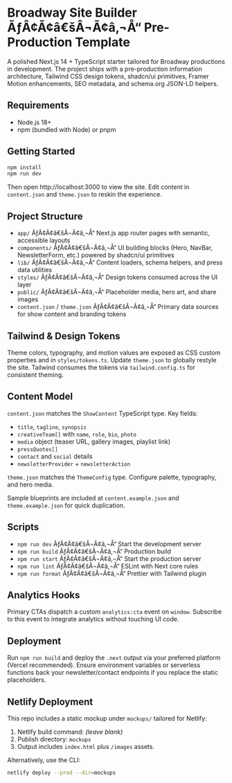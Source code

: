 # Broadway Site Builder ÃƒÂ¢Ã¢â€šÂ¬Ã¢â‚¬Å“ Pre-Production Template

A polished Next.js 14 + TypeScript starter tailored for Broadway productions in development. The project ships with a pre-production information architecture, Tailwind CSS design tokens, shadcn/ui primitives, Framer Motion enhancements, SEO metadata, and schema.org JSON-LD helpers.

## Requirements

- Node.js 18+
- npm (bundled with Node) or pnpm

## Getting Started

```bash
npm install
npm run dev
```

Then open http://localhost:3000 to view the site. Edit content in `content.json` and `theme.json` to reskin the experience.

## Project Structure

- `app/` ÃƒÂ¢Ã¢â€šÂ¬Ã¢â‚¬Å“ Next.js app router pages with semantic, accessible layouts
- `components/` ÃƒÂ¢Ã¢â€šÂ¬Ã¢â‚¬Å“ UI building blocks (Hero, NavBar, NewsletterForm, etc.) powered by shadcn/ui primitives
- `lib/` ÃƒÂ¢Ã¢â€šÂ¬Ã¢â‚¬Å“ Content loaders, schema helpers, and press data utilities
- `styles/` ÃƒÂ¢Ã¢â€šÂ¬Ã¢â‚¬Å“ Design tokens consumed across the UI layer
- `public/` ÃƒÂ¢Ã¢â€šÂ¬Ã¢â‚¬Å“ Placeholder media, hero art, and share images
- `content.json` / `theme.json` ÃƒÂ¢Ã¢â€šÂ¬Ã¢â‚¬Å“ Primary data sources for show content and branding tokens

## Tailwind & Design Tokens

Theme colors, typography, and motion values are exposed as CSS custom properties and in `styles/tokens.ts`. Update `theme.json` to globally restyle the site. Tailwind consumes the tokens via `tailwind.config.ts` for consistent theming.

## Content Model

`content.json` matches the `ShowContent` TypeScript type. Key fields:

- `title`, `tagline`, `synopsis`
- `creativeTeam[]` with `name`, `role`, `bio`, `photo`
- `media` object (teaser URL, gallery images, playlist link)
- `pressQuotes[]`
- `contact` and `social` details
- `newsletterProvider` + `newsletterAction`

`theme.json` matches the `ThemeConfig` type. Configure palette, typography, and hero media.

Sample blueprints are included at `content.example.json` and `theme.example.json` for quick duplication.

## Scripts

- `npm run dev` ÃƒÂ¢Ã¢â€šÂ¬Ã¢â‚¬Å“ Start the development server
- `npm run build` ÃƒÂ¢Ã¢â€šÂ¬Ã¢â‚¬Å“ Production build
- `npm run start` ÃƒÂ¢Ã¢â€šÂ¬Ã¢â‚¬Å“ Start the production server
- `npm run lint` ÃƒÂ¢Ã¢â€šÂ¬Ã¢â‚¬Å“ ESLint with Next core rules
- `npm run format` ÃƒÂ¢Ã¢â€šÂ¬Ã¢â‚¬Å“ Prettier with Tailwind plugin

## Analytics Hooks

Primary CTAs dispatch a custom `analytics:cta` event on `window`. Subscribe to this event to integrate analytics without touching UI code.

## Deployment

Run `npm run build` and deploy the `.next` output via your preferred platform (Vercel recommended). Ensure environment variables or serverless functions back your newsletter/contact endpoints if you replace the static placeholders.


## Netlify Deployment

This repo includes a static mockup under `mockups/` tailored for Netlify:

1. Netlify build command: _(leave blank)_
2. Publish directory: `mockups`
3. Output includes `index.html` plus `/images` assets.

Alternatively, use the CLI:

```bash
netlify deploy --prod --dir=mockups
```